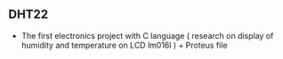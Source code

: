 ## DHT22
- The first electronics project with C language ( research on display of humidity and temperature on LCD lm016l ) + Proteus file
